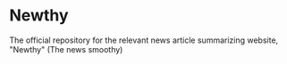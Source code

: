 # Newthy
The official repository for the relevant news article summarizing website, "Newthy" (The news smoothy)
